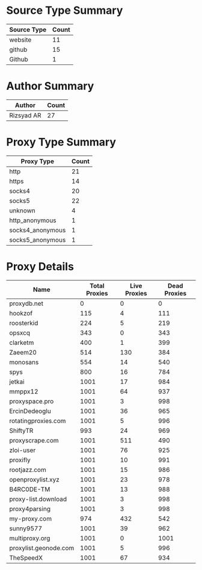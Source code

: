 # Source Type Summary

| Source Type | Count |
|-------------|-------|
| website | 11 |
| github | 15 |
| Github | 1 |


# Author Summary

| Author | Count |
|--------|-------|
| Rizsyad AR | 27 |


# Proxy Type Summary

| Proxy Type | Count |
|------------|-------|
| http | 21 |
| https | 14 |
| socks4 | 20 |
| socks5 | 22 |
| unknown | 4 |
| http_anonymous | 1 |
| socks4_anonymous | 1 |
| socks5_anonymous | 1 |


# Proxy Details

| Name | Total Proxies | Live Proxies | Dead Proxies |
|------|---------------|--------------|---------------|
| proxydb.net | 0 | 0 | 0 |
| hookzof | 115 | 4 | 111 |
| roosterkid | 224 | 5 | 219 |
| opsxcq | 343 | 0 | 343 |
| clarketm | 400 | 1 | 399 |
| Zaeem20 | 514 | 130 | 384 |
| monosans | 554 | 14 | 540 |
| spys | 800 | 16 | 784 |
| jetkai | 1001 | 17 | 984 |
| mmppx12 | 1001 | 64 | 937 |
| proxyspace.pro | 1001 | 3 | 998 |
| ErcinDedeoglu | 1001 | 36 | 965 |
| rotatingproxies.com | 1001 | 5 | 996 |
| ShiftyTR | 993 | 24 | 969 |
| proxyscrape.com | 1001 | 511 | 490 |
| zloi-user | 1001 | 76 | 925 |
| proxifly | 1001 | 10 | 991 |
| rootjazz.com | 1001 | 15 | 986 |
| openproxylist.xyz | 1001 | 23 | 978 |
| B4RC0DE-TM | 1001 | 13 | 988 |
| proxy-list.download | 1001 | 3 | 998 |
| proxy4parsing | 1001 | 3 | 998 |
| my-proxy.com | 974 | 432 | 542 |
| sunny9577 | 1001 | 39 | 962 |
| multiproxy.org | 1001 | 0 | 1001 |
| proxylist.geonode.com | 1001 | 5 | 996 |
| TheSpeedX | 1001 | 67 | 934 |
